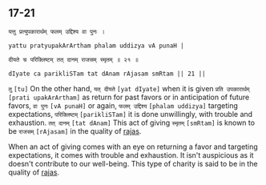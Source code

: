 ## 17-21


```shloka-sa
यत्तु प्रत्युपकारार्थम् फलम् उद्दिश्य वा पुनः ।
```
```shloka-sa-hk
yattu pratyupakArArtham phalam uddizya vA punaH |
```
```shloka-sa
दीयते च परिक्लिष्टम् तत् दानम् राजसम् स्मृतम् ॥ २१ ॥
```
```shloka-sa-hk
dIyate ca parikliSTam tat dAnam rAjasam smRtam || 21 ||
```

`तु` `[tu]` On the other hand, `यत् दीयते` `[yat dIyate]` when it is given `प्रति उपकारार्थम्` `[prati upakArArtham]` as return for past favors or in anticipation of future favors, `वा पुनः` `[vA punaH]` or again, `फलम् उद्दिश्य` `[phalam uddizya]` targeting expectations, `परिक्लिष्टम्` `[parikliSTam]` it is done unwillingly, with trouble and exhaustion. `तत् दानम्` `[tat dAnam]` This act of giving `स्मृतम्` `[smRtam]` is known to be `राजसम्` `[rAjasam]` in the quality of [rajas](rajas).

When an act of giving comes with an eye on returning a favor and targeting expectations, it comes with trouble and exhaustion. It isn't auspicious as it doesn't contribute to our well-being. This type of charity is said to be in the quality of [rajas](rajas).

